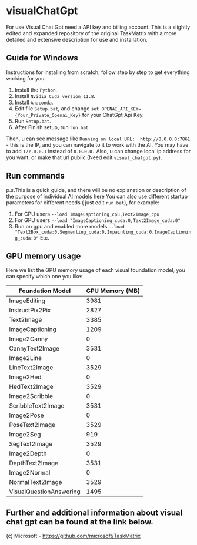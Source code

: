 # visualChatGpt
For use Visual Chat Gpt need a API key and billing account.
This is a slightly edited and expanded repository of the original TaskMatrix with a more detailed and extensive description for use and installation.

## Guide for Windows
Instructions for installing from scratch, follow step by step to get everything working for you:

1. Install the `Python`.
2. Install `Nvidia Cuda version 11.8`.
3. Install `Anaconda`.
4. Edit file `Setup.bat`, and change `set OPENAI_API_KEY={Your_Private_Openai_Key}` for your ChatGpt Api Key.
5. Run `Setup.bat`.
6. After Finish setup, run `run.bat`.

Then, u can see message like `Running on local URL:  http://0.0.0.0:7861` - this is the IP, and you can navigate to it to work with the AI. You may have to add `127.0.0.1` instead of `0.0.0.0.`
Also, u can change local ip address for you want, or make that url public (Need edit `visual_chatgpt.py`).

## Run commands
p.s.This is a quick guide, and there will be no explanation or description of the purpose of individual AI models here
You can also use different startup parameters for different needs ( just edit `run.bat`), for example:
1. For CPU users `--load ImageCaptioning_cpu,Text2Image_cpu`
2. For GPU users `--load "ImageCaptioning_cuda:0,Text2Image_cuda:0"`
3. Run on gpu and enabled more models `--load "Text2Box_cuda:0,Segmenting_cuda:0,Inpainting_cuda:0,ImageCaptioning_cuda:0"`
Etc.

## GPU memory usage
Here we list the GPU memory usage of each visual foundation model, you can specify which one you like:

| Foundation Model        | GPU Memory (MB) |
|------------------------|-----------------|
| ImageEditing           | 3981            |
| InstructPix2Pix        | 2827            |
| Text2Image             | 3385            |
| ImageCaptioning        | 1209            |
| Image2Canny            | 0               |
| CannyText2Image        | 3531            |
| Image2Line             | 0               |
| LineText2Image         | 3529            |
| Image2Hed              | 0               |
| HedText2Image          | 3529            |
| Image2Scribble         | 0               |
| ScribbleText2Image     | 3531            |
| Image2Pose             | 0               |
| PoseText2Image         | 3529            |
| Image2Seg              | 919             |
| SegText2Image          | 3529            |
| Image2Depth            | 0               |
| DepthText2Image        | 3531            |
| Image2Normal           | 0               |
| NormalText2Image       | 3529            |
| VisualQuestionAnswering| 1495            |

## Further and additional information about visual chat gpt can be found at the link below.
(c) Microsoft - https://github.com/microsoft/TaskMatrix
